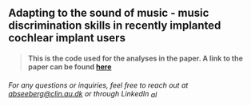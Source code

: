 ## Adapting to the sound of music - music discrimination skills in recently implanted cochlear implant users

> #### This is the code used for the analyses in the paper. A link to the paper can be found [here](https://www.google.com)

###### For any questions or inquiries, feel free to reach out at abseeberg@clin.au.dk or through LinkedIn <a href="https://dk.linkedin.com/in/alberte-seeberg-044404191" target="blank"><img align="center" src="https://raw.githubusercontent.com/rahuldkjain/github-profile-readme-generator/master/src/images/icons/Social/linked-in-alt.svg" alt="alberte seeberg" height="15" width="20" /></a>
</p>

